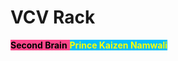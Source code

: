 # VCV Rack

<span style='background-color:#ff468b;'><span style='color:#000000;'>**Second Brain**</span> <span style='background-color:#00bfff;'><span style='color:#ffff00;'>**Prince Kaizen Namwali**</span> 


